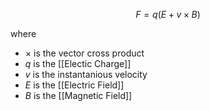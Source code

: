 
$$F = q(E + v \times B)$$

where
- $\times$ is the vector cross product
- $q$ is the [[Electic Charge]]
- $v$ is the instantanious velocity
- $E$ is the [[Electric Field]]
- $B$ is the [[Magnetic Field]]